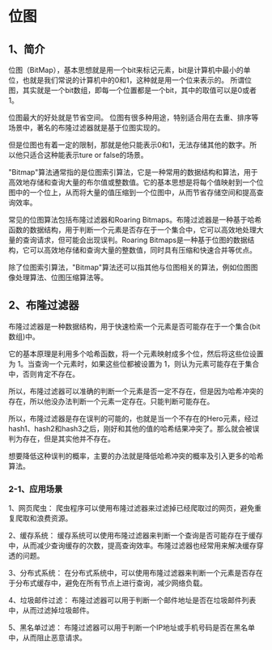 # 位图

## 1、简介
位图（BitMap），基本思想就是用一个bit来标记元素，bit是计算机中最小的单位，也就是我们常说的计算机中的0和1，这种就是用一个位来表示的。
所谓位图，其实就是一个bit数组，即每一个位置都是一个bit，其中的取值可以是0或者1。

位图最大的好处就是节省空间。
位图有很多种用途，特别适合用在去重、排序等场景中，著名的布隆过滤器就是基于位图实现的。

但是位图也有着一定的限制，那就是他只能表示0和1，无法存储其他的数字。所以他只适合这种能表示ture or false的场景。

"Bitmap"算法通常指的是位图索引算法，它是一种常用的数据结构和算法，用于高效地存储和查询大量的布尔值或整数值。它的基本思想是将每个值映射到一个位图中的一个位上，从而将大量的值压缩到一个位图中，从而节省存储空间和提高查询效率。

常见的位图算法包括布隆过滤器和Roaring Bitmaps。布隆过滤器是一种基于哈希函数的数据结构，用于判断一个元素是否存在于一个集合中，它可以高效地处理大量的查询请求，但可能会出现误判。Roaring Bitmaps是一种基于位图的数据结构，它可以高效地存储和查询大量的整数值，同时具有压缩和快速合并等优点。

除了位图索引算法，"Bitmap"算法还可以指其他与位图相关的算法，例如位图图像处理算法、位图压缩算法等。

## 2、布隆过滤器
布隆过滤器是一种数据结构，用于快速检索一个元素是否可能存在于一个集合(bit 数组)中。

它的基本原理是利用多个哈希函数，将一个元素映射成多个位，然后将这些位设置为 1。当查询一个元素时，如果这些位都被设置为 1，则认为元素可能存在于集合中，否则肯定不存在。

所以，布隆过滤器可以准确的判断一个元素是否一定不存在，但是因为哈希冲突的存在，所以他没办法判断一个元素一定存在。只能判断可能存在。

所以，布隆过滤器是存在误判的可能的，也就是当一个不存在的Hero元素，经过hash1、hash2和hash3之后，刚好和其他的值的哈希结果冲突了。那么就会被误判为存在，但是其实他并不存在。

想要降低这种误判的概率，主要的办法就是降低哈希冲突的概率及引入更多的哈希算法。

### 2-1、应用场景
1、网页爬虫： 爬虫程序可以使用布隆过滤器来过滤掉已经爬取过的网页，避免重复爬取和浪费资源。

2、缓存系统： 缓存系统可以使用布隆过滤器来判断一个查询是否可能存在于缓存中，从而减少查询缓存的次数，提高查询效率。布隆过滤器也经常用来解决缓存穿透的问题。

3、分布式系统： 在分布式系统中，可以使用布隆过滤器来判断一个元素是否存在于分布式缓存中，避免在所有节点上进行查询，减少网络负载。

4、垃圾邮件过滤： 布隆过滤器可以用于判断一个邮件地址是否在垃圾邮件列表中，从而过滤掉垃圾邮件。

5、黑名单过滤： 布隆过滤器可以用于判断一个IP地址或手机号码是否在黑名单中，从而阻止恶意请求。

